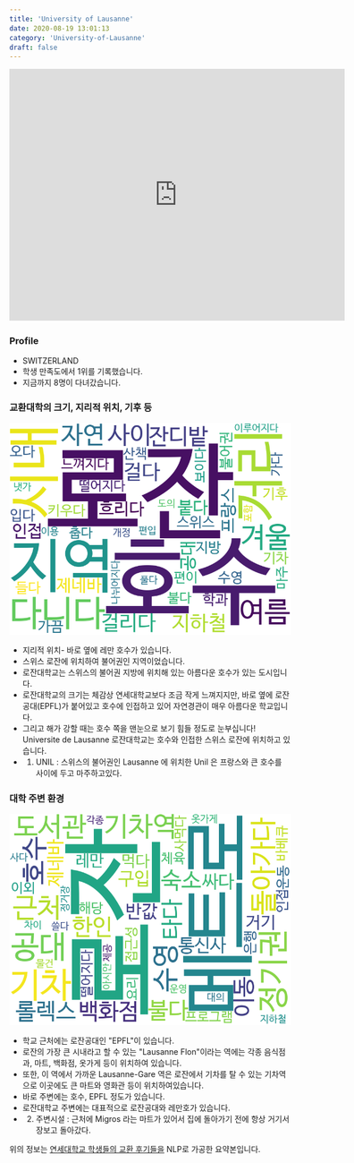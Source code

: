 ```yaml
---
title: 'University of Lausanne'
date: 2020-08-19 13:01:13
category: 'University-of-Lausanne'
draft: false
---
```


<iframe
  width="600"
  height="450"
  frameborder="0" style="border:0"
  src="https://www.google.com/maps/embed/v1/place?key=AIzaSyC9e1AME-pVmWC4hBpFdu5S4dKzyepa3HQ&q=University+of+Lausanne&center=46.5210895,6.5801606&zoom=14" allowfullscreen>
</iframe>

### Profile

* SWITZERLAND
* 학생 만족도에서 1위를 기록했습니다.
* 지금까지 8명이 다녀갔습니다. 

### 교환대학의 크기, 지리적 위치, 기후 등

![gen_info-WordCloud](../univ_wordclouds_okt/gen_info/CH000004_gen_info_okt.png)

* 지리적 위치- 바로 옆에 레만 호수가 있습니다.
* 스위스 로잔에 위치하여 불어권인 지역이었습니다.
* 로잔대학교는 스위스의 불어권 지방에 위치해 있는 아름다운 호수가 있는 도시입니다.
* 로잔대학교의 크기는 체감상 연세대학교보다 조금 작게 느껴지지만, 바로 옆에 로잔공대(EPFL)가 붙어있고 호수에 인접하고 있어 자연경관이 매우 아름다운 학교입니다.
* 그리고 해가 강할 때는 호수 쪽을 맨눈으로 보기 힘들 정도로 눈부십니다! Universite de Lausanne 로잔대학교는 호수와 인접한 스위스 로잔에 위치하고 있습니다.
* 1) UNIL : 스위스의 불어권인 Lausanne 에 위치한 Unil 은 프랑스와 큰 호수를 사이에 두고 마주하고있다.


### 대학 주변 환경

![env_info-WordCloud](../univ_wordclouds_okt/env_info/CH000004_env_info_okt.png)

* 학교 근처에는 로잔공대인 "EPFL"이 있습니다.
* 로잔의 가장 큰 시내라고 할 수 있는 "Lausanne Flon"이라는 역에는 각종 음식점과, 마트, 백화점, 옷가게 등이 위치하여 있습니다.
* 또한, 이 역에서 가까운 Lausanne-Gare 역은 로잔에서 기차를 탈 수 있는 기차역으로 이곳에도 큰 마트와 영화관 등이 위치하여있습니다.
* 바로 주변에는 호수, EPFL 정도가 있습니다.
* 로잔대학교 주변에는 대표적으로 로잔공대와 레만호가 있습니다.
* 2) 주변시설 : 근처에 Migros 라는 마트가 있어서 집에 돌아가기 전에 항상 거기서 장보고 돌아갔다.


위의 정보는 [연세대학교 학생들의 교환 후기들을](http://oia.yonsei.ac.kr/partner/expReport.asp?ucode=CH000004&bgbn=A) NLP로 가공한 요약본입니다. 
